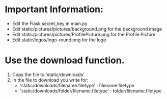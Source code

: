 # Important Information:
- Edit the Flask secret_key in main.py
- Edit static/pictures/pictures/background.png for the background image
- Edit static/pictures/pictures/ProfilePicture.png for the Profile Picture
- Edit static/logos/logo-round.png for the logo 

# Use the download function.
1. Copy the file to 'static/downloads'
2. In the file to download you write for: 
   - 'static/downloads/filename.filetype' : filename.filetype
   - 'static/downloads/folder/filename.filetype' : folder/filename.filetype